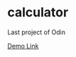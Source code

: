 # calculator
Last project of Odin

<a href="https://borakarayel.github.io/calculator/"> Demo Link </a>

